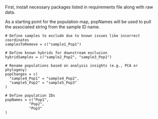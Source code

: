 First, install necessary packages listed in requirements file along with raw data.

As a starting point for the population map, popNames will be used to pull the associated string from the sample ID name.
```{r CREATE POPULATION MAP, echo = FALSE}
# Define samples to exclude due to known issues like incorrect coordinates
samplesToRemove = c("sample1_Pop1")

# Define known hybrids for downstream exclusion
hybridSamples = c("sample2_Pop2", "sample3_Pop1")

# Rename populations based on analysis insights (e.g., PCA or phylogeny)
popChanges = c(
  "sample4_Pop1" = "sample4_Pop2",
  "sample5_Pop2" = "sample5_Pop3"
)

# Define population IDs
popNames = c("Pop1",
           "Pop2",
           "Pop3"
)

```







